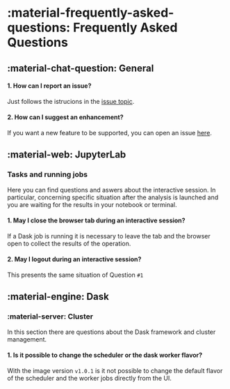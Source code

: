 # :material-frequently-asked-questions: Frequently Asked Questions

## :material-chat-question: General

#### 1. How can I report an issue?

Just follows the istrucions in the [issue topic](tutorials/issues.md).

#### 2. How can I suggest an enhancement?

If you want a new feature to be supported, you can
open an issue [here](https://github.com/comp-dev-cms-ita/dask-remote-jobqueue/issues).

## :material-web: JupyterLab

### Tasks and running jobs

Here you can find questions and aswers about the interactive session. In particular,
concerning specific situation after the analysis is launched and you are waiting
for the results in your notebook or terminal.

#### 1. May I close the browser tab during an interactive session?

If a Dask job is running it is necessary to leave the tab and the browser open to collect
the results of the operation.

#### 2. May I logout during an interactive session?

This presents the same situation of Question `#1`

## :material-engine: Dask

### :material-server: Cluster

In this section there are questions about the Dask framework and cluster management.
#### 1. Is it possible to change the scheduler or the dask worker flavor?

With the image version `v1.0.1` is it not possible to change the default flavor of the
scheduler and the worker jobs directly from the UI.
